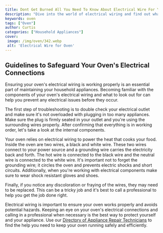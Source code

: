```yaml
---
title: Dont Get Burned All You Need To Know About Electrical Wire For Your Oven
description: "Dive into the world of electrical wiring and find out what you need to know to make sure your oven installation runs smoothly Learn how to select the right wire calculate installation requirements and more"
keywords: oven
tags: ["Oven"]
author: Curtis
categories: ["Household Appliances"]
cover: 
 image: /img/oven/342.webp
 alt: 'Electrical Wire for Oven'
---
```

## Guidelines to Safeguard Your Oven's Electrical Connections
Ensuring your oven's electrical wiring is working properly is an essential part of maintaining your household appliances. Becoming familiar with the components of your oven's electrical wiring and what to look out for can help you prevent any electrical issues before they occur.

The first step of troubleshooting is to double check your electrical outlet and make sure it's not overloaded with plugging in too many appliances. Make sure the plug is firmly seated in your outlet and you're using the surrounding wires properly. After confirming that everything is in working order, let's take a look at the internal components. 

Your oven relies on electrical wiring to power the heat that cooks your food. Inside the oven are two wires, a black and white wire. These two wires connect to your power source and a grounding wire carries the electricity back and forth. The hot wire is connected to the black wire and the neutral wire is connected to the white wire. It's important not to forget the grounding wire; it circles the oven and prevents electric shocks and short circuits. Additionally, when you're working with electrical components make sure to wear shock resistant gloves and shoes.

Finally, if you notice any discoloration or fraying of the wires, they may need to be replaced. This can be a tricky job and it's best to call a professional to help you get the job done right.

Electrical wiring is important to ensure your oven works properly and avoids potential hazards. Keeping an eye on your oven's electrical connections and calling in a professional when necessary is the best way to protect yourself and your appliance. Use our [Directory of Appliance Repair Technicians](./pages/appliance-repair-technicians) to find the help you need to keep your oven running safely and efficiently.
